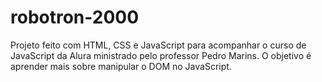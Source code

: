 # robotron-2000

Projeto feito com HTML, CSS e JavaScript para acompanhar o curso de JavaScript da Alura ministrado pelo professor Pedro Marins. O objetivo é aprender mais sobre manipular o DOM no JavaScript.